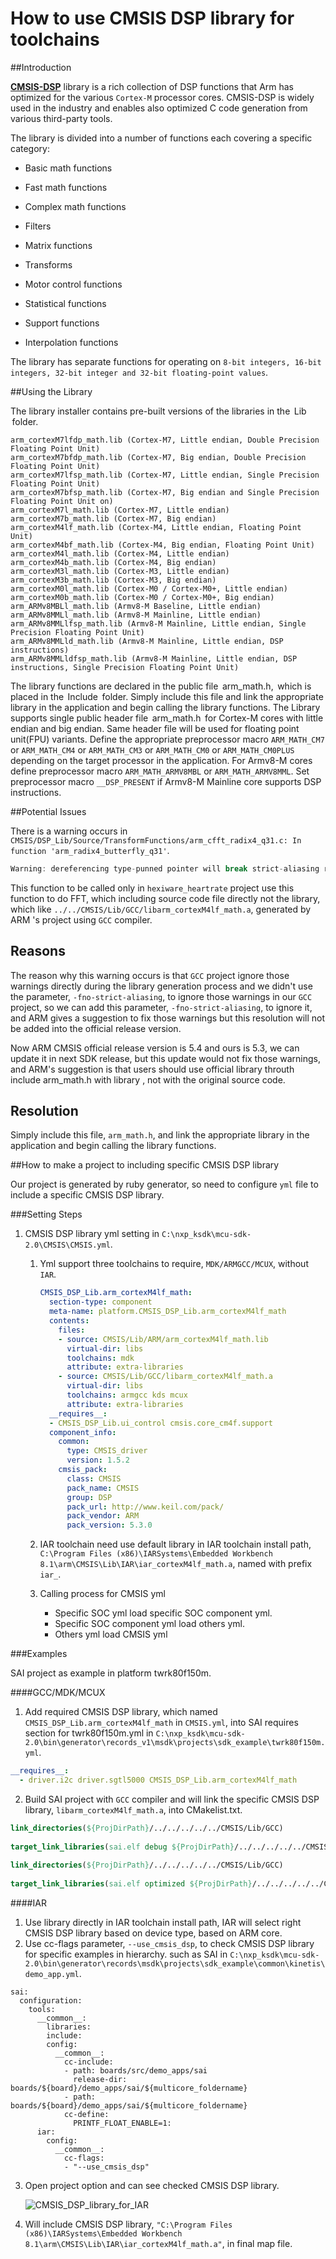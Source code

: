 # How to use CMSIS DSP library for toolchains

##Introduction

[**CMSIS-DSP**](https://github.com/ARM-software/CMSIS_5/tree/5.4.0/CMSIS/DSP/Source) library is a rich collection of DSP functions that Arm has optimized for the various `Cortex-M` processor cores. CMSIS-DSP is widely used in the industry and enables also optimized C code generation from various third-party tools.

The library is divided into a number of functions each covering a specific category:

* Basic math functions 

* Fast math functions 

* Complex math functions 

* Filters 

* Matrix functions 

* Transforms 

* Motor control functions 

* Statistical functions 

* Support functions 

* Interpolation functions

The library has separate functions for operating on `8-bit integers, 16-bit integers, 32-bit integer and 32-bit floating-point values`.

##Using the Library

The library installer contains pre-built versions of the libraries in the  Lib  folder.

```
arm_cortexM7lfdp_math.lib (Cortex-M7, Little endian, Double Precision Floating Point Unit) 
arm_cortexM7bfdp_math.lib (Cortex-M7, Big endian, Double Precision Floating Point Unit) 
arm_cortexM7lfsp_math.lib (Cortex-M7, Little endian, Single Precision Floating Point Unit) 
arm_cortexM7bfsp_math.lib (Cortex-M7, Big endian and Single Precision Floating Point Unit on) 
arm_cortexM7l_math.lib (Cortex-M7, Little endian) 
arm_cortexM7b_math.lib (Cortex-M7, Big endian) 
arm_cortexM4lf_math.lib (Cortex-M4, Little endian, Floating Point Unit) 
arm_cortexM4bf_math.lib (Cortex-M4, Big endian, Floating Point Unit) 
arm_cortexM4l_math.lib (Cortex-M4, Little endian) 
arm_cortexM4b_math.lib (Cortex-M4, Big endian) 
arm_cortexM3l_math.lib (Cortex-M3, Little endian) 
arm_cortexM3b_math.lib (Cortex-M3, Big endian) 
arm_cortexM0l_math.lib (Cortex-M0 / Cortex-M0+, Little endian) 
arm_cortexM0b_math.lib (Cortex-M0 / Cortex-M0+, Big endian) 
arm_ARMv8MBLl_math.lib (Armv8-M Baseline, Little endian) 
arm_ARMv8MMLl_math.lib (Armv8-M Mainline, Little endian) 
arm_ARMv8MMLlfsp_math.lib (Armv8-M Mainline, Little endian, Single Precision Floating Point Unit) 
arm_ARMv8MMLld_math.lib (Armv8-M Mainline, Little endian, DSP instructions) 
arm_ARMv8MMLldfsp_math.lib (Armv8-M Mainline, Little endian, DSP instructions, Single Precision Floating Point Unit)
```

The library functions are declared in the public file  arm_math.h,  which is placed in the  Include  folder. Simply include this file and link the appropriate library in the application and begin calling the library functions. The Library supports single public header file  arm_math.h  for Cortex-M cores with little endian and big endian. Same header file will be used for floating point unit(FPU) variants. Define the appropriate preprocessor macro `ARM_MATH_CM7` or `ARM_MATH_CM4` or `ARM_MATH_CM3` or `ARM_MATH_CM0` or `ARM_MATH_CM0PLUS` depending on the target processor in the application. For Armv8-M cores define preprocessor macro `ARM_MATH_ARMV8MBL` or `ARM_MATH_ARMV8MML`. Set preprocessor macro `__DSP_PRESENT` if Armv8-M Mainline core supports DSP instructions. 

##Potential Issues

There is a warning occurs in `CMSIS/DSP_Lib/Source/TransformFunctions/arm_cfft_radix4_q31.c: In function 'arm_radix4_butterfly_q31'`.

```c
Warning: dereferencing type-punned pointer will break strict-aliasing rules [-Wstrict-aliasing] xaya = *_SIMD64(ptr1)+;
```

This function to be called  only in `hexiware_heartrate` project use this function to do FFT, which including source code file directly not the library, which like `../../CMSIS/Lib/GCC/libarm_cortexM4lf_math.a`, generated by ARM 's project using `GCC` compiler. 

## Reasons

The reason why this warning occurs is that `GCC` project ignore those warnings directly during the library generation process and we didn't use the parameter, `-fno-strict-aliasing`, to ignore those warnings in our `GCC` project, so we can add this parameter, `-fno-strict-aliasing`, to ignore it, and ARM gives a suggestion to fix those warnings but this resolution will not be added into the official release version. 

Now ARM CMSIS official release version is 5.4 and ours is 5.3, we can update it in next SDK release, but this update would not fix those warnings, and ARM's suggestion is that users should use official library throuth include arm_math.h with library , not with the original source code.

## Resolution

Simply include this file, `arm_math.h`, and link the appropriate library in the application and begin calling the library functions.

##How to make a project to including specific CMSIS DSP library

Our project is generated by ruby generator, so need to configure `yml` file to include a specific CMSIS DSP library.

###Setting Steps

1. CMSIS DSP library yml setting in `C:\nxp_ksdk\mcu-sdk-2.0\CMSIS\CMSIS.yml`.

   1. Yml support three toolchains to require, `MDK/ARMGCC/MCUX`, without `IAR`.

      ```yaml
      CMSIS_DSP_Lib.arm_cortexM4lf_math:
        section-type: component
        meta-name: platform.CMSIS_DSP_Lib.arm_cortexM4lf_math
        contents:
          files:
          - source: CMSIS/Lib/ARM/arm_cortexM4lf_math.lib
            virtual-dir: libs
            toolchains: mdk
            attribute: extra-libraries
          - source: CMSIS/Lib/GCC/libarm_cortexM4lf_math.a
            virtual-dir: libs
            toolchains: armgcc kds mcux
            attribute: extra-libraries
        __requires__:
        - CMSIS_DSP_Lib.ui_control cmsis.core_cm4f.support
        component_info:
          common:
            type: CMSIS_driver
            version: 1.5.2
          cmsis_pack:
            class: CMSIS
            pack_name: CMSIS
            group: DSP
            pack_url: http://www.keil.com/pack/
            pack_vendor: ARM
            pack_version: 5.3.0
      ```

   2. IAR toolchain need use default library in IAR toolchain install path, `C:\Program Files (x86)\IARSystems\Embedded Workbench 8.1\arm\CMSIS\Lib\IAR\iar_cortexM4lf_math.a`, named with prefix `iar_`.

   3. Calling process for CMSIS yml

      - Specific SOC yml load specific SOC component yml. 
      - Specific SOC component yml load others yml. 
      - Others yml load CMSIS yml

###Examples

SAI project as example in platform twrk80f150m.

####GCC/MDK/MCUX

1. Add required CMSIS DSP library, which named `CMSIS_DSP_Lib.arm_cortexM4lf_math` in `CMSIS.yml`, into SAI requires section for twrk80f150m.yml in `C:\nxp_ksdk\mcu-sdk-2.0\bin\generator\records_v1\msdk\projects\sdk_example\twrk80f150m.yml`.

```yaml
__requires__: 
  - driver.i2c driver.sgtl5000 CMSIS_DSP_Lib.arm_cortexM4lf_math
```

2. Build SAI project with `GCC` compiler and will link the specific CMSIS DSP library, `libarm_cortexM4lf_math.a`, into CMakelist.txt.

```cmake
link_directories(${ProjDirPath}/../../../../../CMSIS/Lib/GCC) 
 
target_link_libraries(sai.elf debug ${ProjDirPath}/../../../../../CMSIS/Lib/GCC/libarm_cortexM4lf_math.a) 
 
link_directories(${ProjDirPath}/../../../../../CMSIS/Lib/GCC) 
 
target_link_libraries(sai.elf optimized ${ProjDirPath}/../../../../../CMSIS/Lib/GCC/libarm_cortexM4lf_math.a)
```

####IAR

1. Use library directly in IAR toolchain install path, IAR will select right CMSIS DSP library based on device type, based on ARM core.
2. Use cc-flags parameter, `--use_cmsis_dsp`, to check CMSIS DSP library for specific examples in hierarchy. such as SAI in `C:\nxp_ksdk\mcu-sdk-2.0\bin\generator\records\msdk\projects\sdk_example\common\kinetis\demo_app.yml`.

```YML
sai: 
  configuration: 
    tools: 
      __common__: 
        libraries: 
        include: 
        config: 
          __common__: 
            cc-include: 
            - path: boards/src/demo_apps/sai 
              release-dir: boards/${board}/demo_apps/sai/${multicore_foldername} 
            - path: boards/${board}/demo_apps/sai/${multicore_foldername} 
            cc-define: 
              PRINTF_FLOAT_ENABLE=1: 
      iar: 
        config: 
          __common__: 
            cc-flags: 
            - "--use_cmsis_dsp"
```

3. Open project option and can see checked CMSIS DSP library.

   ![CMSIS_DSP_library_for_IAR](../../DevelopGuide/assets/gitbook/CMSIS_DSP_library_for_IAR.png)

4. Will include CMSIS DSP library, ``"C:\Program Files (x86)\IARSystems\Embedded Workbench 8.1\arm\CMSIS\Lib\IAR\iar_cortexM4lf_math.a"``, in final map file.